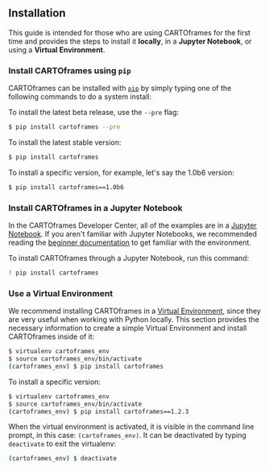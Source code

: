 ## Installation

This guide is intended for those who are using CARTOframes for the first time and provides the steps to install it **locally**, in a **Jupyter Notebook**, or using a **Virtual Environment**.

### Install CARTOframes using `pip`

CARTOframes can be installed with [`pip`](https://pypi.org/project/pip/) by simply typing one of the following commands to do a system install:

To install the latest beta release, use the `--pre` flag:

```bash
$ pip install cartoframes --pre
```

To install the latest stable version:

```bash
$ pip install cartoframes
```

To install a specific version, for example, let's say the 1.0b6 version:

```bash
$ pip install cartoframes==1.0b6
```


### Install CARTOframes in a Jupyter Notebook

In the CARTOframes Developer Center, all of the examples are in a [Jupyter Notebook](https://jupyter.org/). If you aren't familiar with Jupyter Notebooks, we recommended reading the [beginner documentation](https://jupyter-notebook-beginner-guide.readthedocs.io/en/latest/what_is_jupyter.html) to get familiar with the environment.

To install CARTOframes through a Jupyter Notebook, run this command:

```bash
! pip install cartoframes
```

### Use a Virtual Environment

We recommend installing CARTOframes in a [Virtual Environment](http://docs.python-guide.org/en/latest/dev/virtualenvs/), since they are very useful when working with Python locally. This section provides the necessary information to create a simple Virtual Environment and install CARTOframes inside of it:

```bash
$ virtualenv cartoframes_env
$ source cartoframes_env/bin/activate
(cartoframes_env) $ pip install cartoframes
```

To install a specific version:

```bash
$ virtualenv cartoframes_env
$ source cartoframes_env/bin/activate
(cartoframes_env) $ pip install cartoframes==1.2.3
```

When the virtual environment is activated, it is visible in the command line prompt, in this case: `(cartoframes_env)`. It can be deactivated by typing `deactivate` to exit the virtualenv:

```bash
(cartoframes_env) $ deactivate
```
